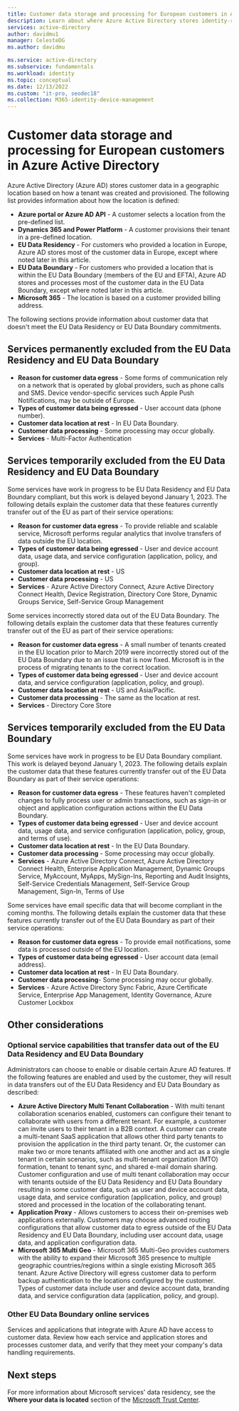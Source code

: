 ```yaml
---
title: Customer data storage and processing for European customers in Azure Active Directory
description: Learn about where Azure Active Directory stores identity-related data for its European customers.
services: active-directory
author: davidmu1
manager: CelesteDG
ms.author: davidmu

ms.service: active-directory
ms.subservice: fundamentals
ms.workload: identity
ms.topic: conceptual
ms.date: 12/13/2022
ms.custom: "it-pro, seodec18"
ms.collection: M365-identity-device-management
---
```


# Customer data storage and processing for European customers in Azure Active Directory

Azure Active Directory (Azure AD) stores customer data in a geographic location based on how a tenant was created and provisioned. The following list provides information about how the location is defined:

* **Azure portal or Azure AD API** - A customer selects a location from the pre-defined list.
* **Dynamics 365 and Power Platform** - A customer provisions their tenant in a pre-defined location.
* **EU Data Residency** - For customers who provided a location in Europe, Azure AD stores most of the customer data in Europe, except where noted later in this article.
* **EU Data Boundary** - For customers who provided a location that is within the EU Data Boundary (members of the EU and EFTA), Azure AD stores and processes most of the customer data in the EU Data Boundary, except where noted later in this article.
* **Microsoft 365** - The location is based on a customer provided billing address.

The following sections provide information about customer data that doesn't meet the EU Data Residency or EU Data Boundary commitments.

## Services permanently excluded from the EU Data Residency and EU Data Boundary

* **Reason for customer data egress** - Some forms of communication rely on a network that is operated by global providers, such as phone calls and SMS. Device vendor-specific services such Apple Push Notifications, may be outside of Europe.
* **Types of customer data being egressed** - User account data (phone number).
* **Customer data location at rest** - In EU Data Boundary.
* **Customer data processing** - Some processing may occur globally.
* **Services** - Multi-Factor Authentication

## Services temporarily excluded from the EU Data Residency and EU Data Boundary

Some services have work in progress to be EU Data Residency and EU Data Boundary compliant, but this work is delayed beyond January 1, 2023. The following details explain the customer data that these features currently transfer out of the EU as part of their service operations:

* **Reason for customer data egress** - To provide reliable and scalable service, Microsoft performs regular analytics that involve transfers of data outside the EU location.
* **Types of customer data being egressed** - User and device account data, usage data, and service configuration (application, policy, and group).  
* **Customer data location at rest** - US
* **Customer data processing** - US
* **Services** - Azure Active Directory Connect, Azure Active Directory Connect Health, Device Registration, Directory Core Store, Dynamic Groups Service, Self-Service Group Management

Some services incorrectly stored data out of the EU Data Boundary. The following details explain the customer data that these features currently transfer out of the EU as part of their service operations:

* **Reason for customer data egress** - A small number of tenants created in the EU location prior to March 2019 were incorrectly stored out of the EU Data Boundary due to an issue that is now fixed. Microsoft is in the process of migrating tenants to the correct location.  
* **Types of customer data being egressed** - User and device account data, and service configuration (application, policy, and group).
* **Customer data location at rest** -  US and Asia/Pacific.
* **Customer data processing** - The same as the location at rest.
* **Services** - Directory Core Store

## Services temporarily excluded from the EU Data Boundary

Some services have work in progress to be EU Data Boundary compliant. This work is delayed beyond January 1, 2023. The following details explain the customer data that these features currently transfer out of the EU Data Boundary as part of their service operations:

* **Reason for customer data egress** - These features haven't completed changes to fully process user or admin transactions, such as sign-in or object and application configuration actions within the EU Data Boundary.
* **Types of customer data being egressed** - User and device account data, usage data, and service configuration (application, policy, group, and terms of use).
* **Customer data location at rest** - In the EU Data Boundary.
* **Customer data processing** - Some processing may occur globally.  
* **Services** - Azure Active Directory Connect, Azure Active Directory Connect Health, Enterprise Application Management, Dynamic Groups Service, MyAccount, MyApps, MySign-Ins, Reporting and Audit Insights, Self-Service Credentials Management, Self-Service Group Management, Sign-In, Terms of Use

Some services have email specific data that will become compliant in the coming months. The following details explain the customer data that these features currently transfer out of the EU Data Boundary as part of their service operations:

* **Reason for customer data egress** - To provide email notifications, some data is processed outside of the EU location.  
* **Types of customer data being egressed** - User account data (email address).  
* **Customer data location at rest** - In EU Data Boundary.
* **Customer data processing**- Some processing may occur globally.
* **Services** - Azure Active Directory Sync Fabric, Azure Certificate Service, Enterprise App Management, Identity Governance, Azure Customer Lockbox

## Other considerations

### Optional service capabilities that transfer data out of the EU Data Residency and EU Data Boundary

Administrators can choose to enable or disable certain Azure AD features. If the following features are enabled and used by the customer, they will result in data transfers out of the EU Data Residency and EU Data Boundary as described:

* **Azure Active Directory Multi Tenant Collaboration** - With multi tenant collaboration scenarios enabled, customers can configure their tenant to collaborate with users from a different tenant. For example, a customer can invite users to their tenant in a B2B context. A customer can create a multi-tenant SaaS application that allows other third party tenants to provision the application in the third party tenant. Or, the customer can make two or more tenants affiliated with one another and act as a single tenant in certain scenarios, such as multi-tenant organization (MTO) formation, tenant to tenant sync, and shared e-mail domain sharing. Customer configuration and use of multi tenant collaboration may occur with tenants outside of the EU Data Residency and EU Data Boundary resulting in some customer data, such as user and device account data, usage data, and service configuration (application, policy, and group) stored and processed in the location of the collaborating tenant.
* **Application Proxy** - Allows customers to access their on-premises web applications externally. Customers may choose advanced routing configurations that allow customer data to egress outside of the EU Data Residency and EU Data Boundary, including user account data, usage data, and application configuration data.
* **Microsoft 365 Multi Geo** - Microsoft 365 Multi-Geo provides customers with the ability to expand their Microsoft 365 presence to multiple geographic countries/regions within a single existing Microsoft 365 tenant. Azure Active Directory will egress customer data to perform backup authentication to the locations configured by the customer. Types of customer data include user and device account data, branding data, and service configuration data (application, policy, and group).

### Other EU Data Boundary online services

Services and applications that integrate with Azure AD have access to customer data. Review how each service and application stores and processes customer data, and verify that they meet your company's data handling requirements.

## Next steps

For more information about Microsoft services' data residency, see the **Where your data is located** section of the [Microsoft Trust Center](https://www.microsoft.com/en-us/trust-center/privacy/data-location?rtc=1).
